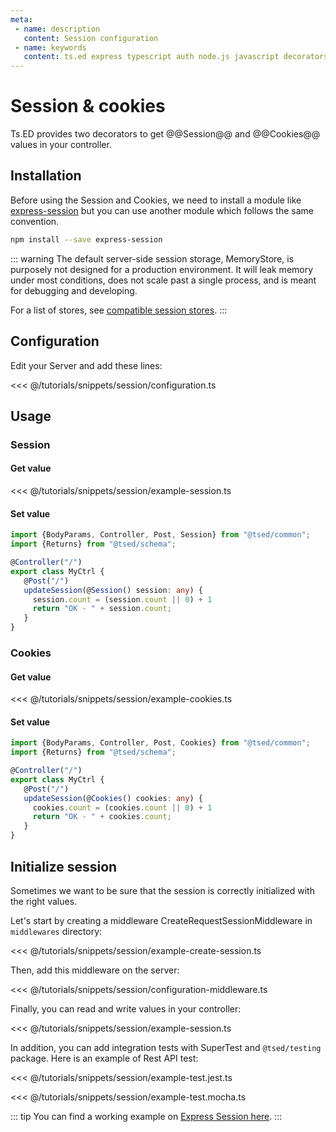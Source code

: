 ```yaml
---
meta:
 - name: description
   content: Session configuration 
 - name: keywords
   content: ts.ed express typescript auth node.js javascript decorators
---
```

# Session & cookies

Ts.ED provides two decorators to get @@Session@@ and @@Cookies@@ values in your controller.

## Installation

Before using the Session and Cookies, we need to install a module like [express-session](https://www.npmjs.com/package/express-session) but 
you can use another module which follows the same convention. 

```bash
npm install --save express-session
```

::: warning
The default server-side session storage, MemoryStore, is purposely not designed for a production environment. It will leak memory under most conditions, does not scale past a single process, and is meant for debugging and developing.

For a list of stores, see [compatible session stores](https://www.npmjs.com/package/express-session#compatible-session-stores).
:::

## Configuration

Edit your Server and add these lines:

<<< @/tutorials/snippets/session/configuration.ts


## Usage
### Session
#### Get value

<<< @/tutorials/snippets/session/example-session.ts

#### Set value

```typescript
import {BodyParams, Controller, Post, Session} from "@tsed/common";
import {Returns} from "@tsed/schema";

@Controller("/")
export class MyCtrl {
   @Post("/")
   updateSession(@Session() session: any) {
     session.count = (session.count || 0) + 1
     return "OK - " + session.count;
   }
}
```

### Cookies 
#### Get value

<<< @/tutorials/snippets/session/example-cookies.ts

#### Set value

```typescript
import {BodyParams, Controller, Post, Cookies} from "@tsed/common";
import {Returns} from "@tsed/schema";

@Controller("/")
export class MyCtrl {
   @Post("/")
   updateSession(@Cookies() cookies: any) {
     cookies.count = (cookies.count || 0) + 1
     return "OK - " + cookies.count;
   }
}
```

## Initialize session

Sometimes we want to be sure that the session is correctly initialized with the right values.

Let's start by creating a middleware CreateRequestSessionMiddleware in `middlewares` directory:

<<< @/tutorials/snippets/session/example-create-session.ts

Then, add this middleware on the server:

<<< @/tutorials/snippets/session/configuration-middleware.ts

Finally, you can read and write values in your controller:

<<< @/tutorials/snippets/session/example-session.ts

In addition, you can add integration tests with SuperTest and `@tsed/testing` package.
Here is an example of Rest API test:

<Tabs class="-code">
<Tab label="Jest">

<<< @/tutorials/snippets/session/example-test.jest.ts

</Tab>
<Tab label="Mocha">

<<< @/tutorials/snippets/session/example-test.mocha.ts

</Tab>
</Tabs>

::: tip
You can find a working example on [Express Session here](https://github.com/tsedio/tsed-example-session).
:::

